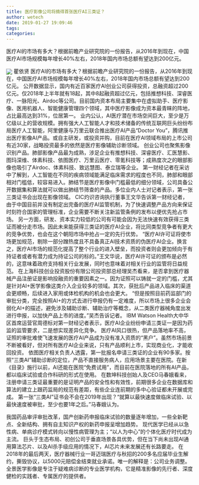 ```yaml
---
title: 医疗影像公司将摘得首张医疗AI三类证？
author: wetech
date: 2019-01-27 19:09:46
tags: 
categories: 
---
```

医疗AI的市场有多大？根据前瞻产业研究院的一份报告，从2016年到现在，中国医疗AI市场规模每年增长40%左右，2018年国内市场总额有望达到200亿元。
<!-- more -->
<img align="center" border="0" src="https://imgcdn.yicai.com/uppics/images/2019/01/3c72a1fb10c947fe117db173177b5c59.jpg" />
瞿依贤
医疗AI的市场有多大？根据前瞻产业研究院的一份报告，从2016年到现在，中国医疗AI市场规模每年增长40%左右，2018年国内市场总额有望达到200亿元。
公开数据显示，国内有近百家医疗AI创业公司获得投资，总融资超过200亿元。仅2018年上半年就有18起，其中8起融资超过亿元，包括推想科技、深睿医疗、一脉阳光、Airdoc等公司。目前国内资本布局主要集中在虚拟助手、医疗影像、医用机器人、智能健康管理四个领域，其中医疗影像成为资本最青睐的阵地，占比最高达到31%，位居第一。
业内公认，AI医疗潜在市场空间巨大，至少是万亿级以上的营收规模。拥有强大人工智能人才和技术储备的传统互联网巨头纷纷布局医疗人工智能，阿里健康与万里云联合推出医疗AI产品“Doctor You”，腾讯推出医疗影像AI产品。或自主研发，或投资并购，目前在医疗AI领域布局的上市公司有近30家，战略投资最多的依然是医疗影像辅助诊断领域。
创业公司也聚焦影像识别产品。肺部影像产品最为成熟，涉足企业有推想科技、深睿医疗、汇医慧影、图玛深维、体素科技、依图医疗、万里云医疗、零氪科技等；成熟度次之的眼部影像也吸引了Airdoc、体素科技、致远慧图、泰立瑞等企业。
第一财经记者在采访中了解到，人工智能在不同的疾病领域能满足临床需求的程度也不同，肺部和眼部相对门槛低，较容易进入。肺结节是医疗影像中门槛最低的细分领域，公司具备公开数据集和算法就可以做出肺结节筛查的产品。多位业内人士对记者表示，第一张三类证书会出现在影像领域。
CIC灼识咨询执行董事王文华告诉第一财经记者，由于中国目前并没有制定出完备的医疗AI监管机制，为了快速调整产品方向来保证时刻符合国家的管理标准，企业需要不断关注新监管条例的发布以便优先抢占市场。
另一方面，研发、资本实力较低的公司有可能会因为无法快速有效获得三类证而被分走市场。因此未来能获得三类证的医疗AI企业，将比同类型竞争者有更大的竞争优势，也会在这个朝阳市场中抢占一定的先行优势。
“医疗AI许可证将使市场更加规范，剔除一部分蹭热度且不具备真正AI技术资质的伪医疗AI企业。换言之，医疗AI市场的规范化提高了整个行业的进入壁垒，而投资者则会更加倾向于有持证者或者有潜力成为持证公司的标的。”王文华说，医疗AI许可证的颁布是必然的，这意味着政府支持相关行业发展，同时也意味着对相关行业的监管将日益规范。
在上海科技创业投资股份有限公司投资部总经理吴杰看来，是否拿到医疗器械产品注册证是影响投融资的重要因素之一。因为证照可以铸就一定的门槛，尤其是针对AI+医学影像这类介入企业较多的领域。其次，获批后产品进入临床的渠道会更顺畅，后续进入家用或体检机构的机会也会更大。
“但是按照目前药监部门的审批分类，完全按照AI+的方式去进行申报仍有一定难度，所以市场上很多企业会弱化AI+的描述，避免涉及辅助诊断、辅助治疗等概念，从二类医疗器械角度出发进行申报，以加快产品上市的进度。”吴杰告诉记者。
IBM Watson Health大中华区首席运营官周德标对第一财经记者表示，医疗AI企业纷纷申请三类证一是因为药监的监管要求，二是想实现差异化竞争。
医疗AI风口很热，但产品落地率不高，证照的审批难使飞速发展的医疗AI产品成为没有准入资质的“黑户”。虽然市场前景不断被看好，但对所有医疗AI企业来说，只有产品顺利上市，实现商业化，才能收回投资。
依图医疗相关负责人透露，第一批报名申请三类证的企业有90多家。按照“三类AI”辅助诊断的定位，产品不直接服务病人，应用场景主要在医院。在新《目录》施行以前，AI还能在医院“免费试用”，而目前在医院落地的所有AI产品，都以临床试验或合作科研的形式在使用。
在数坤科技创始人及CEO马春娥看来，注册申请三类证最重要的是证明产品的安全性和有效性，前期很多企业在数据库和算法的建立上跟药监局的规范有差距，有些企业连前期的多中心验证都未开展或完成。
第一张“三类AI”证书会不会在2019年出现？“就算以最快速度做临床试验、以最快速度被审批，至少也要1年之后。”马春娥认为。
 
 
我国药品审评审批改革，国产创新药申报临床试验的数量逐年增加，一些全新靶点、全新结构、拥有自主知识产权的新药申报呈增加趋势。
现代医学已经从以急性病、单病诊疗模式转向以慢性病管理为主；“以人为中心”的个体化医疗时代成为主流。
巨头于生态布局、初创公司于垂直场景各具优势，但在当下尚未出现AI通用算法芯片、以及AI杀手级应用的情况下，AI芯片未来发展还有长路要走。
在2018年的最后两天，医疗器械行业一哥迈瑞医疗与秋招的200多名应届毕业生解约，撕毁协议，以5000元赔偿金结束就业承诺。唯一的解释是：公司业务调整。
全景医学影像是专注于疑难病诊断的专业医学机构，它是精准影像的先行者、深度健检的实践者、专属医疗的提供者。
